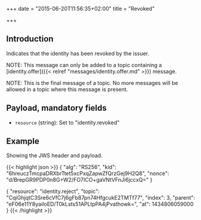 +++
date = "2015-06-20T11:56:35+02:00"
title = "Revoked"

+++

## Introduction

Indicates that the identity has been revoked by the issuer.

NOTE: This message can only be added to a topic containing a
      [identity.offer]({{< relref "messages/identity.offer.md" >}})
      message.

NOTE: This is the final message of a topic. No more messages will be allowed
      in a topic where this message is present.

## Payload, mandatory fields

* `resource` (string): Set to "identity.revoked"

## Example

Showing the JWS header and payload.

{{< highlight json >}}
{
  "alg": "RS256",
  "kid": "6hreuczTmcpaDRXbrTtet5xcPxqZapwZfQrzGej9H2Q8",
  "nonce": "d/BrepGR9PDP0n8G+W2/FO7ICO+gaVNtVFnJi6jccxQ="
}

{
  "resource": "identity.reject",
  "topic": "CqiGhjqtC3Sre6cVfC7j6gFb87pn74HfgcukE2TMTf77",
  "index": 3,
  "parent": "eF06e11Y8yaiIoED/T0kLsts51APLtpPA4jPvathowk=",
  "at": 1434806059000
}
{{< /highlight >}}
